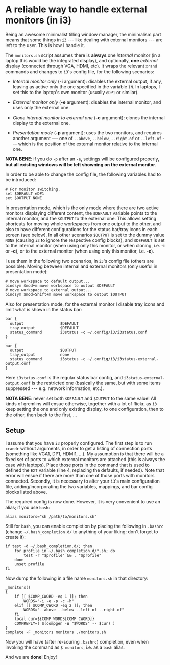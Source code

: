 # A reliable way to handle external monitors (in i3) #

Being an awesome minimalist tilling window manager, the minimalism part means that some things in [`i3`](https://i3wm.org/) --- like dealing with external monitors --- are left to the user. This is how I handle it.

The `monitors.sh` script assumes there is **always** one *internal* monitor (in a laptop this would be the integrated display), and optionally, **one** *external* display (connected through VGA, HDMI, etc). It wraps the relevant `xrand` commands and changes to `i3`'s config file, for the following scenarios:

- *Internal monitor only* (**-i** argument): disables the external output, if any, leaving as active only the one specified in the variable `IN`. In laptops, I set this to the laptop's own monitor (usually `eDP1` or similar).

- *External monitor only* (**-e** argument): disables the internal monitor, and uses only the external one.

- *Clone internal monitor to external one* (**-c** argument): clones the internal display to the external one.

- *Presentation mode* (**-p** argument): uses the two monitors, and requires another argument --- one of `--above`, `--below`, `--right-of` or `--left-of` --- which is the position of the external monitor relative to the internal one.

**NOTA BENE**: if you do `-p` after an `-e`, settings will be configured properly, **but all existing windows will be left showning on the external monitor**.

In order to be able to change the config file, the following variables had to be introduced:

~~~ {.config .numberLines}
# For monitor switching.
set $DEFAULT eDP1
set $OUTPUT NONE
~~~

In presentation mode, which is the only mode where there are two active monitors displaying different content, the `$DEFAULT` variable points to the internal monitor, and the `$OUTPUT` to the external one. This allows setting shortcuts for moving whole workspaces from one output to the other, and also to have different configurations for the status bar/tray icons in each screen (see below). In all other scenarios `$OUTPUT` is set to the dummy value `NONE` (causing `i3` to ignore the respective config blocks), and `$DEFAULT` is set to the internal monitor (when using only this monitor, or when cloning, i.e. **-i** or **-c**), or to the external monitor (when using only this monitor, i.e. **-e**).

I use them in the following two scenarios, in `i3`'s config file (others are possible). Moving between internal and external monitors (only useful in presentation mode):

~~~ {.text .numberLines}
# move workspace to default output...
bindsym $mod+m move workspace to output $DEFAULT
# move workspace to external output...
bindsym $mod+Shift+m move workspace to output $OUTPUT
~~~

Also for presentation mode, for the external monitor I disable tray icons and limit what is shown in the status bar:

~~~ {.text .numberLines}
bar {
  output                $DEFAULT
  tray_output           $DEFAULT
  status_command        i3status -c ~/.config/i3/i3status.conf
}

bar {
  output                $OUTPUT
  tray_output           none
  status_command        i3status -c ~/.config/i3/i3status-external-output.conf
}
~~~

Here `i3status.conf` is the regular status bar config, and `i3status-external-output.conf` is the restricted one (basically the same, but with some items suppressed --- e.g. network information, etc.).

**NOTA BENE**: never set both `$DEFAULT` and `$OUTPUT` to the same value! All kinds of gremlins will ensue otherwise, together with a lot of flickr, as `i3` keep setting the one and only existing display, to one configuration, then to the other, then back to the first, ...

## Setup

I assume that you have `i3` properly configured. The first step is to run `xrandr` without arguments, in order to get a listing of connection ports (something like VGA1, DP1, HDMI1, ...). My assumption is that there will be a fixed set of ports to which external monitors are attached (this is always the case with laptops). Place those ports in the command that is used to defined the `EXT` variable (line 4, replacing the defaults, if needed). Note that error will ensue if there are more than one of those ports with monitors connected. Secondly, it is necessary to alter your `i3`'s main configuration file, adding/incorporating the two variables, mappings, and bar config blocks listed above.

The required config is now done. However, it is very convenient to use an alias; if you use `bash`:

~~~ {.shell .numberLines}
alias monitors="sh /path/to/monitors.sh"
~~~

Still for `bash`, you can enable completion by placing the following in `.bashrc` (change `~/.bash_completion.d/` to anything of your liking; don't forget to create it):

~~~ {.shell .numberLines}
if test -d ~/.bash_completion.d/; then
	for profile in ~/.bash_completion.d/*.sh; do
		test -r "$profile" && . "$profile"
	done
	unset profile
fi
~~~

Now dump the following in a file name `monitors.sh` in that directory:

~~~ {.shell .numberLines}
_monitors()
{
	if [[ $COMP_CWORD -eq 1 ]]; then
		WORDS="-i -e -p -c -h"
	elif [[ $COMP_CWORD -eq 2 ]]; then
		WORDS="--above --below --left-of --right-of"
	fi
	local cur=${COMP_WORDS[COMP_CWORD]}
	COMPREPLY=( $(compgen -W "$WORDS" -- $cur) )
}
complete -F _monitors monitors ./monitors.sh
~~~

Now you will have (after re-souring `.bashrc`) completion, even when invoking the command as `$ monitors`, i.e. as a `bash` alias.

And we are **done**! Enjoy!

